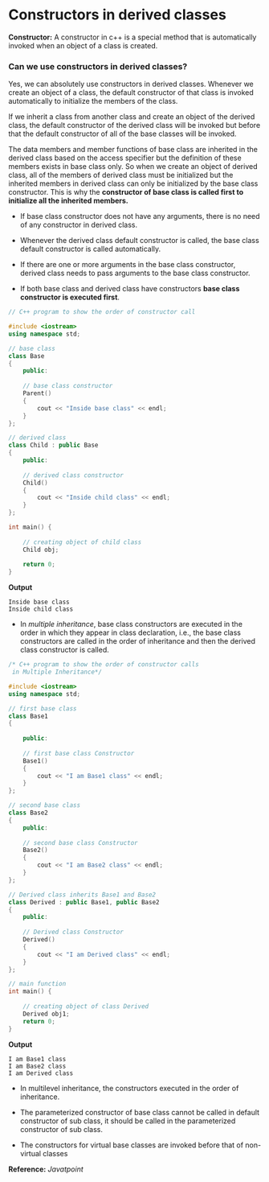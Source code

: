 # **Constructors in derived classes**

**Constructor:** A constructor in c++ is a special method that is automatically invoked when an object of a class is created.

### **Can we use constructors in derived classes?**
Yes, we can absolutely use constructors in derived classes.
Whenever we create an object of a class, the default constructor of that class is invoked automatically to initialize the members of the class.

If we inherit a class from another class and create an object of the derived class, the default constructor of the derived class will be invoked but before that the default constructor of all of the base classes will be invoked.

The data members and member functions of base class are inherited in the derived class based on the access specifier but the definition of these members exists in base class only. So when we create an object of derived class, all of the members of derived class must be initialized but the inherited members in derived class can only be initialized by the base class constructor. This is why the **constructor of base class is called first to initialize all the inherited members.**

* If base class constructor does not have any arguments, there is no need of any constructor in derived class.

* Whenever the derived class default constructor is called, the base class default constructor is called automatically.

* If there are one or more arguments in the base class constructor, derived class needs to pass arguments to the base class constructor.

* If both base class and derived class have constructors **base class constructor is executed first**.

```c++
// C++ program to show the order of constructor call

#include <iostream>
using namespace std;

// base class
class Base
{
	public:
	
	// base class constructor
	Parent()
	{
		cout << "Inside base class" << endl;
	}
};

// derived class
class Child : public Base
{
	public:
	
	// derived class constructor
	Child()
	{
		cout << "Inside child class" << endl;
	}
};

int main() {
	
	// creating object of child class
	Child obj;
	
	return 0;
}
```
**Output**
```
Inside base class
Inside child class
```
* In *multiple inheritance*, base class constructors are executed in the order in which they appear in class declaration, i.e.,  the base class constructors are called in the order of inheritance and then the derived class constructor is called.

```c++ 
/* C++ program to show the order of constructor calls
 in Multiple Inheritance*/

#include <iostream>
using namespace std;

// first base class
class Base1
{
	
	public:
	
	// first base class Constructor
	Base1()
	{
		cout << "I am Base1 class" << endl;
	}
};

// second base class
class Base2
{
	public:
	
	// second base class Constructor
	Base2()
	{
		cout << "I am Base2 class" << endl;
	}
};

// Derived class inherits Base1 and Base2
class Derived : public Base1, public Base2
{
	public:
	
	// Derived class Constructor
	Derived()
	{
		cout << "I am Derived class" << endl;
	}
};

// main function
int main() {
	
	// creating object of class Derived
	Derived obj1;
	return 0;
}
```
**Output**
```
I am Base1 class  
I am Base2 class
I am Derived class
```
* In multilevel inheritance, the constructors executed in the order of inheritance.

* The parameterized constructor of base class cannot be called in default constructor of sub class, it should be called in the parameterized constructor of sub class.

* The constructors for virtual base classes are invoked before that of non-virtual classes


**Reference:** *Javatpoint*